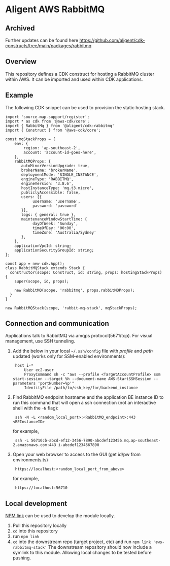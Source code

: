 # Aligent AWS RabbitMQ


## Archived
Further updates can be found here https://github.com/aligent/cdk-constructs/tree/main/packages/rabbitmq

## Overview
This repository defines a CDK construct for hosting a RabbitMQ cluster within AWS.
It can be imported and used within CDK applications.

## Example
The following CDK snippet can be used to provision the static hosting stack.

```
import 'source-map-support/register';
import * as cdk from '@aws-cdk/core';
import { RabbitMq } from '@aligent/cdk-rabbitmq'
import { Construct } from '@aws-cdk/core';

const mqStackProps = {
    env: {
        region: 'ap-southeast-2',
        account: 'account-id-goes-here',
    },
    rabbitMQProps: {
       autoMinorVersionUpgrade: true,
       brokerName: 'brokerName',
       deploymentMode: 'SINGLE_INSTANCE',
       engineType: 'RABBITMQ',
       engineVersion: '3.8.6',
       hostInstanceType: 'mq.t3.micro',
       publiclyAccessible: false,
       users: [{
            username: 'username',
            password: 'password'
       }],
       logs: { general: true },
       maintenanceWindowStartTime: {
            dayOfWeek: 'Sunday',
            timeOfDay: '00:00',
            timeZone: 'Australia/Sydney'
       },
    },
    applicationVpcId: string;
    applicationSecurityGroupId: string;
};

const app = new cdk.App();
class RabbitMQStack extends Stack {
  constructor(scope: Construct, id: string, props: hostingStackProps) {
    super(scope, id, props);

    new RabbitMQ(scope, 'rabbitmq', props.rabbitMQProps);
  }
}

new RabbitMQStack(scope, 'rabbit-mq-stack', mqStackProps);
```

## Connection and communication
Applications talk to RabbitMQ via amqps protocol(5671/tcp). For visual management, use SSH tunneling.
1. Add the below in your local `~/.ssh/config` file with *profile* and *path* updated (works only for SSM-enabled environments):

        host i-*
            User ec2-user
            ProxyCommand sh -c "aws --profile <TargetAccountProfile> ssm start-session --target %h --document-name AWS-StartSSHSession --parameters 'portNumber=%p'"
            IdentityFile /path/to/ssh_key/for/backend_instance

2. Find RabbitMQ endpoint hostname and the application  BE instance ID to run this command that will open a ssh connection (not an interactive shell with the `-N` flag):

        ssh -N -L <random_local_port>:<RabbitMQ_endpoint>:443 <BEInstanceID>

    for example,

        ssh -L 56710:b-abcd-ef12-3456-7890-abcdef123456.mq.ap-southeast-2.amazonaws.com:443 i-abcdef1234567890

3. Open your web browser to access to the GUI (get id/pw from environments.ts)

        https://localhost:<random_local_port_from_above>

    for example,

        https://localhost:56710


## Local development
[NPM link](https://docs.npmjs.com/cli/v7/commands/npm-link) can be used to develop the module locally.
1. Pull this repository locally
2. `cd` into this repository
3. run `npm link`
4. `cd` into the downstream repo (target project, etc) and run `npm link 'aws-rabbitmq-stack'`
The downstream repository should now include a symlink to this module. Allowing local changes to be tested before pushing.
